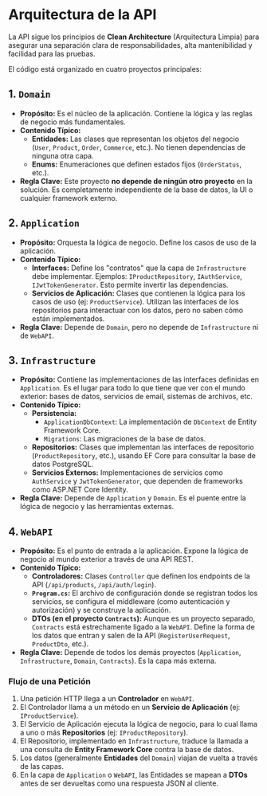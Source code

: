 # Arquitectura de la API

La API sigue los principios de **Clean Architecture** (Arquitectura Limpia) para asegurar una separación clara de responsabilidades, alta mantenibilidad y facilidad para las pruebas.

El código está organizado en cuatro proyectos principales:

## 1. `Domain`

- **Propósito:** Es el núcleo de la aplicación. Contiene la lógica y las reglas de negocio más fundamentales.
- **Contenido Típico:**
    - **Entidades:** Las clases que representan los objetos del negocio (`User`, `Product`, `Order`, `Commerce`, etc.). No tienen dependencias de ninguna otra capa.
    - **Enums:** Enumeraciones que definen estados fijos (`OrderStatus`, etc.).
- **Regla Clave:** Este proyecto **no depende de ningún otro proyecto** en la solución. Es completamente independiente de la base de datos, la UI o cualquier framework externo.

## 2. `Application`

- **Propósito:** Orquesta la lógica de negocio. Define los casos de uso de la aplicación.
- **Contenido Típico:**
    - **Interfaces:** Define los "contratos" que la capa de `Infrastructure` debe implementar. Ejemplos: `IProductRepository`, `IAuthService`, `IJwtTokenGenerator`. Esto permite invertir las dependencias.
    - **Servicios de Aplicación:** Clases que contienen la lógica para los casos de uso (ej: `ProductService`). Utilizan las interfaces de los repositorios para interactuar con los datos, pero no saben cómo están implementados.
- **Regla Clave:** Depende de `Domain`, pero no depende de `Infrastructure` ni de `WebAPI`.

## 3. `Infrastructure`

- **Propósito:** Contiene las implementaciones de las interfaces definidas en `Application`. Es el lugar para todo lo que tiene que ver con el mundo exterior: bases de datos, servicios de email, sistemas de archivos, etc.
- **Contenido Típico:**
    - **Persistencia:**
        - `ApplicationDbContext`: La implementación de `DbContext` de Entity Framework Core.
        - `Migrations`: Las migraciones de la base de datos.
    - **Repositorios:** Clases que implementan las interfaces de repositorio (`ProductRepository`, etc.), usando EF Core para consultar la base de datos PostgreSQL.
    - **Servicios Externos:** Implementaciones de servicios como `AuthService` y `JwtTokenGenerator`, que dependen de frameworks como ASP.NET Core Identity.
- **Regla Clave:** Depende de `Application` y `Domain`. Es el puente entre la lógica de negocio y las herramientas externas.

## 4. `WebAPI`

- **Propósito:** Es el punto de entrada a la aplicación. Expone la lógica de negocio al mundo exterior a través de una API REST.
- **Contenido Típico:**
    - **Controladores:** Clases `Controller` que definen los endpoints de la API (`/api/products`, `/api/auth/login`).
    - **`Program.cs`:** El archivo de configuración donde se registran todos los servicios, se configura el middleware (como autenticación y autorización) y se construye la aplicación.
    - **DTOs (en el proyecto `Contracts`):** Aunque es un proyecto separado, `Contracts` está estrechamente ligado a la `WebAPI`. Define la forma de los datos que entran y salen de la API (`RegisterUserRequest`, `ProductDto`, etc.).
- **Regla Clave:** Depende de todos los demás proyectos (`Application`, `Infrastructure`, `Domain`, `Contracts`). Es la capa más externa.

### Flujo de una Petición

1.  Una petición HTTP llega a un **Controlador** en `WebAPI`.
2.  El Controlador llama a un método en un **Servicio de Aplicación** (ej: `IProductService`).
3.  El Servicio de Aplicación ejecuta la lógica de negocio, para lo cual llama a uno o más **Repositorios** (ej: `IProductRepository`).
4.  El Repositorio, implementado en `Infrastructure`, traduce la llamada a una consulta de **Entity Framework Core** contra la base de datos.
5.  Los datos (generalmente **Entidades** del `Domain`) viajan de vuelta a través de las capas.
6.  En la capa de `Application` o `WebAPI`, las Entidades se mapean a **DTOs** antes de ser devueltas como una respuesta JSON al cliente.

